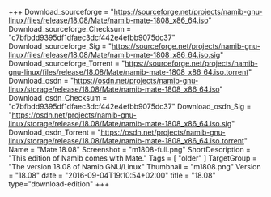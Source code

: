 +++
Download_sourceforge = "https://sourceforge.net/projects/namib-gnu-linux/files/release/18.08/Mate/namib-mate-1808_x86_64.iso"
Download_sourceforge_Checksum = "c7bfbdd9395df1dfaec3dcf442e4efbb9075dc37"
Download_sourceforge_Sig = "https://sourceforge.net/projects/namib-gnu-linux/files/release/18.08/Mate/namib-mate-1808_x86_64.iso.sig"
Download_sourceforge_Torrent = "https://sourceforge.net/projects/namib-gnu-linux/files/release/18.08/Mate/namib-mate-1808_x86_64.iso.torrent"
Download_osdn = "https://osdn.net/projects/namib-gnu-linux/storage/release/18.08/Mate/namib-mate-1808_x86_64.iso"
Download_osdn_Checksum = "c7bfbdd9395df1dfaec3dcf442e4efbb9075dc37"
Download_osdn_Sig = "https://osdn.net/projects/namib-gnu-linux/storage/release/18.08/Mate/namib-mate-1808_x86_64.iso.sig"
Download_osdn_Torrent = "https://osdn.net/projects/namib-gnu-linux/storage/release/18.08/Mate/namib-mate-1808_x86_64.iso.torrent"
Name = "Mate 18.08"
Screenshot = "m1808-full.png"
ShortDescription = "This edition of Namib comes with Mate."
Tags = [ "older" ]
TargetGroup = "The version 18.08 of Namib GNU/Linux"
Thumbnail = "m1808.png"
Version = "18.08"
date = "2016-09-04T19:10:54+02:00"
title = "18.08"
type="download-edition"
+++
